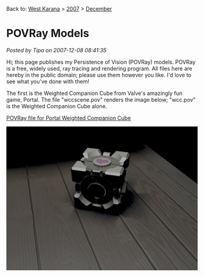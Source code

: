 Back to: [West Karana](/posts/westkarana.md) > [2007](/posts/2007/westkarana.md) > [December](./westkarana.md)
# POVRay Models

*Posted by Tipa on 2007-12-08 08:41:35*

Hi; this page publishes my Persistence of Vision (POVRay) models. POVRay is a free, widely used, ray tracing and rendering program. All files here are hereby in the public domain; please use them however you like. I'd love to see what you've done with them!

The first is the Weighted Companion Cube from Valve's amazingly fun game, Portal. The file "wccscene.pov" renders the image below; "wcc.pov" is the Weighted Companion Cube alone.

[POVRay file for Portal Weighted Companion Cube](../../../uploads/2007/12/wccfinal.zip "POVRay file for Portal Weighted Companion Cube")

![darkwcc.jpg](../../../uploads/2007/12/darkwcc.jpg)



